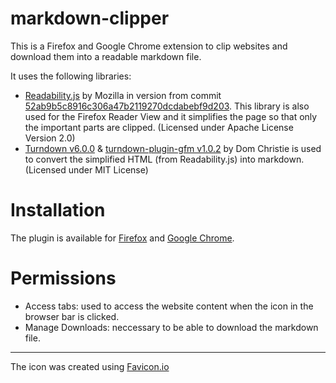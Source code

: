 # markdown-clipper

This is a Firefox and Google Chrome extension to clip websites and download them into a readable markdown file.

It uses the following libraries:

- [Readability.js](https://github.com/mozilla/readability) by Mozilla in version from commit [52ab9b5c8916c306a47b2119270dcdabebf9d203](https://github.com/mozilla/readability/commit/52ab9b5c8916c306a47b2119270dcdabebf9d203). This library is also used for the Firefox Reader View and it simplifies the page so that only the important parts are clipped. (Licensed under Apache License Version 2.0)
- [Turndown v6.0.0](https://github.com/domchristie/turndown) & [turndown-plugin-gfm v1.0.2](https://github.com/domchristie/turndown-plugin-gfm) by Dom Christie is used to convert the simplified HTML (from Readability.js) into markdown. (Licensed under MIT License)

# Installation

The plugin is available for [Firefox](https://addons.mozilla.org/de/firefox/addon/markdown-clipper/) and [Google Chrome](https://chrome.google.com/webstore/detail/markdown-clipper/cjedbglnccaioiolemnfhjncicchinao).

# Permissions

- Access tabs: used to access the website content when the icon in the browser bar is clicked.
- Manage Downloads: neccessary to be able to download the markdown file.

---

The icon was created using [Favicon.io](https://favicon.io)
